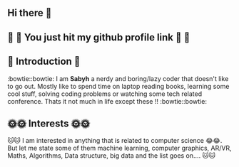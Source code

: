 ## Hi there 👋
## :rocket: :rocket: You just hit my github profile link :rocket: :rocket:

##  :ghost: Introduction :ghost:
  :bowtie::bowtie: I am **Sabyh** a nerdy and boring/lazy coder that doesn't like to go out. Mostly like to spend time on laptop reading books, learning some cool stuff, solving coding problems or watching some tech related conference. Thats it not much in life except these !! :bowtie::bowtie:

##  :sun_with_face::sun_with_face: Interests :sun_with_face::sun_with_face:
  :cat::cat: I am interested in anything that is related to computer science :joy::joy:. But let me state some of them machine learning, computer graphics, AR/VR, Maths, Algorithms, Data structure, big data and the list goes on.... :cat::cat:  
<!--
**Sabyh11/Sabyh11** is a ✨ _special_ ✨ repository because its `README.md` (this file) appears on your GitHub profile.

Here are some ideas to get you started:

- 🔭 I’m currently working on ...
- 🌱 I’m currently learning ...
- 👯 I’m looking to collaborate on ...
- 🤔 I’m looking for help with ...
- 💬 Ask me about ...
- 📫 How to reach me: ...
- 😄 Pronouns: ...
- ⚡ Fun fact: ...
-->
